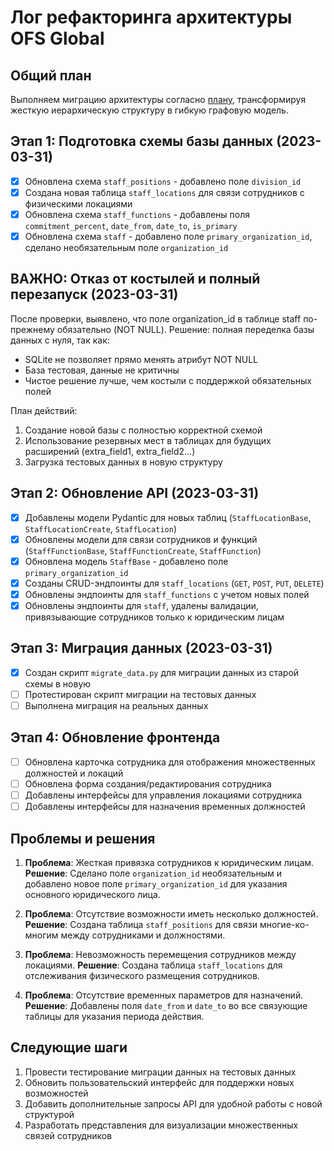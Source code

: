 # Лог рефакторинга архитектуры OFS Global

## Общий план

Выполняем миграцию архитектуры согласно [плану](docs/ofs_migration_plan.md), трансформируя жесткую иерархическую структуру в гибкую графовую модель.

## Этап 1: Подготовка схемы базы данных (2023-03-31)

- [x] Обновлена схема `staff_positions` - добавлено поле `division_id`
- [x] Создана новая таблица `staff_locations` для связи сотрудников с физическими локациями
- [x] Обновлена схема `staff_functions` - добавлены поля `commitment_percent`, `date_from`, `date_to`, `is_primary`
- [x] Обновлена схема `staff` - добавлено поле `primary_organization_id`, сделано необязательным поле `organization_id`

## ВАЖНО: Отказ от костылей и полный перезапуск (2023-03-31)

После проверки, выявлено, что поле organization_id в таблице staff по-прежнему обязательно (NOT NULL). 
Решение: полная переделка базы данных с нуля, так как:
- SQLite не позволяет прямо менять атрибут NOT NULL
- База тестовая, данные не критичны
- Чистое решение лучше, чем костыли с поддержкой обязательных полей

План действий:
1. Создание новой базы с полностью корректной схемой
2. Использование резервных мест в таблицах для будущих расширений (extra_field1, extra_field2...)
3. Загрузка тестовых данных в новую структуру

## Этап 2: Обновление API (2023-03-31)

- [x] Добавлены модели Pydantic для новых таблиц (`StaffLocationBase`, `StaffLocationCreate`, `StaffLocation`)
- [x] Обновлены модели для связи сотрудников и функций (`StaffFunctionBase`, `StaffFunctionCreate`, `StaffFunction`)
- [x] Обновлена модель `StaffBase` - добавлено поле `primary_organization_id`
- [x] Созданы CRUD-эндпоинты для `staff_locations` (`GET`, `POST`, `PUT`, `DELETE`)
- [x] Обновлены эндпоинты для `staff_functions` с учетом новых полей
- [x] Обновлены эндпоинты для `staff`, удалены валидации, привязывающие сотрудников только к юридическим лицам

## Этап 3: Миграция данных (2023-03-31)

- [x] Создан скрипт `migrate_data.py` для миграции данных из старой схемы в новую
- [ ] Протестирован скрипт миграции на тестовых данных
- [ ] Выполнена миграция на реальных данных

## Этап 4: Обновление фронтенда

- [ ] Обновлена карточка сотрудника для отображения множественных должностей и локаций
- [ ] Обновлена форма создания/редактирования сотрудника 
- [ ] Добавлены интерфейсы для управления локациями сотрудника
- [ ] Добавлены интерфейсы для назначения временных должностей

## Проблемы и решения

1. **Проблема**: Жесткая привязка сотрудников к юридическим лицам.
   **Решение**: Сделано поле `organization_id` необязательным и добавлено новое поле `primary_organization_id` для указания основного юридического лица.

2. **Проблема**: Отсутствие возможности иметь несколько должностей.
   **Решение**: Создана таблица `staff_positions` для связи многие-ко-многим между сотрудниками и должностями.

3. **Проблема**: Невозможность перемещения сотрудников между локациями.
   **Решение**: Создана таблица `staff_locations` для отслеживания физического размещения сотрудников.

4. **Проблема**: Отсутствие временных параметров для назначений.
   **Решение**: Добавлены поля `date_from` и `date_to` во все связующие таблицы для указания периода действия.

## Следующие шаги

1. Провести тестирование миграции данных на тестовых данных
2. Обновить пользовательский интерфейс для поддержки новых возможностей
3. Добавить дополнительные запросы API для удобной работы с новой структурой
4. Разработать представления для визуализации множественных связей сотрудников 